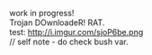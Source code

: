 work in progress! <br>
Trojan DOwnloadeR!
RAT.
<br>test: http://i.imgur.com/sjoP6be.png
<br> // self note - do check bush var.
